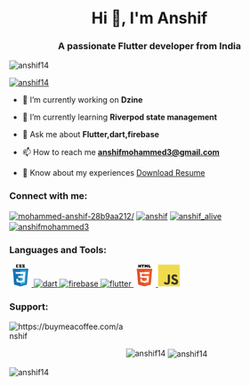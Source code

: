 <h1 align="center">Hi 👋, I'm Anshif</h1>
<h3 align="center">A passionate Flutter developer from India</h3>

<p align="left"> <img src="https://komarev.com/ghpvc/?username=anshif14&label=Profile%20views&color=0e75b6&style=flat" alt="anshif14" /> </p>

<p align="left"> <a href="https://github.com/ryo-ma/github-profile-trophy"><img src="https://github-profile-trophy.vercel.app/?username=anshif14" alt="anshif14" /></a> </p>

- 🔭 I’m currently working on **Dzine**

- 🌱 I’m currently learning **Riverpod state management**

- 💬 Ask me about **Flutter,dart,firebase**

- 📫 How to reach me **anshifmohammed3@gmail.com**

- 📄 Know about my experiences <a href="https://firebasestorage.googleapis.com/v0/b/sincere-pixel-321314.appspot.com/o/MUHAMMAD's%20Resume.pdf?alt=media&token=45a28170-494e-42ab-b22c-7efc16d87edd](https://firebasestorage.googleapis.com/v0/b/sincere-pixel-321314.appspot.com/o/MUHAMMAD's%20Resume.pdf?alt=media&token=45a28170-494e-42ab-b22c-7efc16d87edd" target="_blank" >Download Resume</a>

<h3 align="left">Connect with me:</h3>
<p align="left">
<a href="https://linkedin.com/in/mohammed-anshif-28b9aa212/" target="blank"><img align="center" src="https://raw.githubusercontent.com/rahuldkjain/github-profile-readme-generator/master/src/images/icons/Social/linked-in-alt.svg" alt="mohammed-anshif-28b9aa212/" height="30" width="40" /></a>
<a href="https://stackoverflow.com/users/anshif" target="blank"><img align="center" src="https://raw.githubusercontent.com/rahuldkjain/github-profile-readme-generator/master/src/images/icons/Social/stack-overflow.svg" alt="anshif" height="30" width="40" /></a>
<a href="https://instagram.com/anshif_alive" target="blank"><img align="center" src="https://raw.githubusercontent.com/rahuldkjain/github-profile-readme-generator/master/src/images/icons/Social/instagram.svg" alt="anshif_alive" height="30" width="40" /></a>
<a href="https://www.hackerrank.com/anshifmohammed3" target="blank"><img align="center" src="https://raw.githubusercontent.com/rahuldkjain/github-profile-readme-generator/master/src/images/icons/Social/hackerrank.svg" alt="anshifmohammed3" height="30" width="40" /></a>
</p>

<h3 align="left">Languages and Tools:</h3>
<p align="left"> <a href="https://www.w3schools.com/css/" target="_blank" rel="noreferrer"> <img src="https://raw.githubusercontent.com/devicons/devicon/master/icons/css3/css3-original-wordmark.svg" alt="css3" width="40" height="40"/> </a> <a href="https://dart.dev" target="_blank" rel="noreferrer"> <img src="https://www.vectorlogo.zone/logos/dartlang/dartlang-icon.svg" alt="dart" width="40" height="40"/> </a> <a href="https://firebase.google.com/" target="_blank" rel="noreferrer"> <img src="https://www.vectorlogo.zone/logos/firebase/firebase-icon.svg" alt="firebase" width="40" height="40"/> </a> <a href="https://flutter.dev" target="_blank" rel="noreferrer"> <img src="https://www.vectorlogo.zone/logos/flutterio/flutterio-icon.svg" alt="flutter" width="40" height="40"/> </a> <a href="https://www.w3.org/html/" target="_blank" rel="noreferrer"> <img src="https://raw.githubusercontent.com/devicons/devicon/master/icons/html5/html5-original-wordmark.svg" alt="html5" width="40" height="40"/> </a> <a href="https://developer.mozilla.org/en-US/docs/Web/JavaScript" target="_blank" rel="noreferrer"> <img src="https://raw.githubusercontent.com/devicons/devicon/master/icons/javascript/javascript-original.svg" alt="javascript" width="40" height="40"/> </a> </p>

<h3 align="left">Support:</h3>
<p><a href="https://www.buymeacoffee.com/https://buymeacoffee.com/anshif"> <img align="left" src="https://cdn.buymeacoffee.com/buttons/v2/default-yellow.png" height="50" width="210" alt="https://buymeacoffee.com/anshif" /></a></p><br><br>

<p><img align="left" src="https://github-readme-stats.vercel.app/api/top-langs?username=anshif14&show_icons=true&locale=en&layout=compact" alt="anshif14" /></p>

<p>&nbsp;<img align="center" src="https://github-readme-stats.vercel.app/api?username=anshif14&show_icons=true&locale=en" alt="anshif14" /></p>

<p><img align="center" src="https://github-readme-streak-stats.herokuapp.com/?user=anshif14&" alt="anshif14" /></p>

